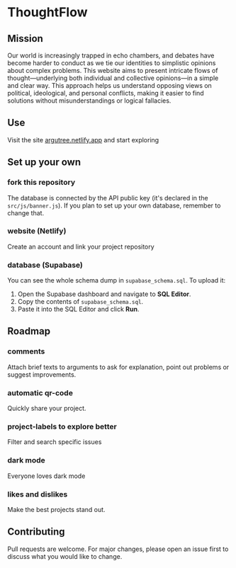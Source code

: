# ThoughtFlow

## Mission
Our world is increasingly trapped in echo chambers, and debates have become harder to conduct as we tie our identities to simplistic opinions about complex problems.
This website aims to present intricate flows of thought—underlying both individual and collective opinions—in a simple and clear way. This approach helps us understand opposing views on political, ideological, and personal conflicts, making it easier to find solutions without misunderstandings or logical fallacies.

## Use

Visit the site [argutree.netlify.app](https://argutree.netlify.app/) and start exploring

## Set up your own

### fork this repository
The database is connected by the API public key (it's declared in the `src/js/banner.js`). If you plan to set up your own database, remember to change that.

### website (Netlify)
Create an account and link your project repository

### database (Supabase)
You can see the whole schema dump in `supabase_schema.sql`. To upload it:

1. Open the Supabase dashboard and navigate to **SQL Editor**.
2. Copy the contents of `supabase_schema.sql`.
3. Paste it into the SQL Editor and click **Run**.

## Roadmap

### comments

Attach brief texts to arguments to ask for explanation, point out problems or suggest improvements.

### automatic qr-code

Quickly share your project.

### project-labels to explore better

Filter and search specific issues

### dark mode

Everyone loves dark mode

### likes and dislikes

Make the best projects stand out.

## Contributing

Pull requests are welcome. For major changes, please open an issue first to discuss what you would like to change.
